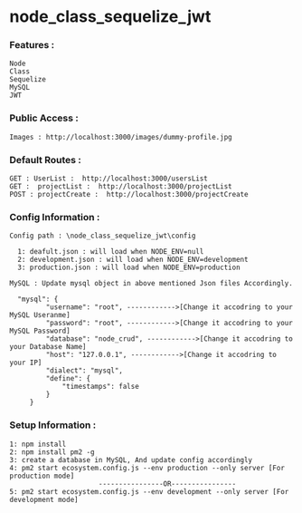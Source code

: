 # node_class_sequelize_jwt

### Features :
    Node
    Class
    Sequelize
    MySQL
    JWT

### Public Access :  
    Images : http://localhost:3000/images/dummy-profile.jpg
    
### Default Routes :
    GET : UserList :  http://localhost:3000/usersList
    GET :  projectList :  http://localhost:3000/projectList
    POST : projectCreate :  http://localhost:3000/projectCreate
    
### Config Information :
    Config path : \node_class_sequelize_jwt\config
      
      1: deafult.json : will load when NODE_ENV=null
      2: development.json : will load when NODE_ENV=development
      3: production.json : will load when NODE_ENV=production
        
    MySQL : Update mysql object in above mentioned Json files Accordingly.
      
      "mysql": {
             "username": "root", ------------>[Change it accodring to your MySQL Useranme]
             "password": "root", ------------>[Change it accodring to your MySQL Password]
             "database": "node_crud", ------------>[Change it accodring to your Database Name]
             "host": "127.0.0.1", ------------>[Change it accodring to your IP]
             "dialect": "mysql",
             "define": {
                 "timestamps": false
             }
         }
     
       
    
### Setup Information :
    1: npm install
    2: npm install pm2 -g
    3: create a database in MySQL, And update config accordingly
    4: pm2 start ecosystem.config.js --env production --only server [For production mode]
                          ----------------OR----------------
    5: pm2 start ecosystem.config.js --env development --only server [For development mode]
 
    
    